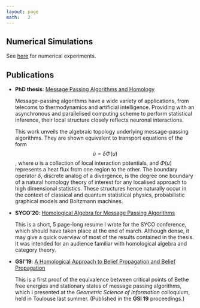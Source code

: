```yaml
---
layout: page
math:   2
---
```


## Numerical Simulations 

See [here][bp] for numerical experiments. 

[bp]: /bp

## Publications 

- __PhD thesis__: [Message Passing Algorithms and Homology][phd]
    
    Message-passing algorithms have a wide variety of applications, 
    from telecoms to thermodynamics and artificial intelligence. 
    Providing with an asynchronous and parallelised computing 
    scheme to perform statistical inference, their local structure
    closely reflects neuronal interactions. 

    This work unveils the algebraic topology underlying
    message-passing algorithms. 
    They are shown equivalent to transport equations of the form 
    $$ \dot u = \delta \Phi(u) $$,
    where $u$ is a collection of local interaction potentials, 
    and $\Phi(u)$ represents a heat flux from one region to the other. 
    The boundary operator $\delta$, discrete analog of a divergence, 
    is the degree one boundary of a natural homology theory 
    of interest for any localised approach to high dimensional statistics. 
    These structures hence naturally occur in the context of classical and quantum 
    statistical physics, probabilistic graphical models and Boltzmann machines. 


- __SYCO'20__: [Homological Algebra for Message Passing Algorithms][syco]

    This is a short, 5 page-long resume I wrote for the SYCO conference, 
    which should have taken place at the end of march.
    Although dense, it may give a quick overview of 
    most of the results contained in the thesis. 
    It was intended for an audience familiar with homological algebra and 
    category theory.

- __GSI'19__:
[A Homological Approach to Belief Propagation and Belief Propagation][gsi]
    
    This is a first proof of the equivalence between critical points 
    of Bethe free energies and stationary states of message passing algorithms, 
    which I presented at the _Geometric Science of Information_ colloquium, 
    held in Toulouse last summer. (Published in the __GSI 19__ proceedings.)


[phd]:/assets/bib/Peltre-Message_Passing_Algorithms_and_Homology.pdf 
[syco]:/assets/bib/Peltre-Homological_Algebra_for_Message_Passing_Algorithms.pdf
[gsi]:https://arxiv.org/abs/1903.06088.pdf
